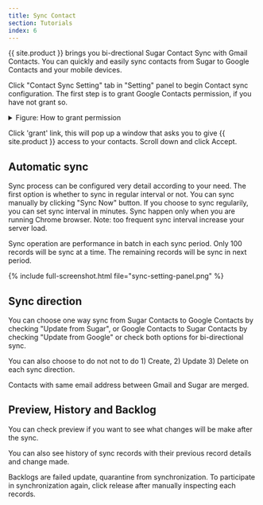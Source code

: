 ```yaml
---
title: Sync Contact 
section: Tutorials
index: 6
---
```


{{ site.product }} brings you bi-drectional Sugar Contact Sync with Gmail Contacts. You can quickly and easily sync contacts from Sugar to Google Contacts and your mobile devices.

Click "Contact Sync Setting" tab in "Setting" panel to begin Contact sync configuration. The first step is to grant Google Contacts permission, if you have not grant so. 


<details>
<summary>Figure: How to grant permission</summary>
{% include full-screenshot.html file="grant-contacts-permission.gif" %}
</details>

Click 'grant' link, this will pop up a window that asks you to give {{ site.product }} access to your contacts. Scroll down and click Accept.

## Automatic sync

Sync process can be configured very detail according to your need. The first option is whether to sync in regular interval or not. You can sync manually by clicking "Sync Now" button. If you choose to sync regularily, you can set sync interval in minutes. Sync happen only when you are running Chrome browser. Note: too frequent sync interval increase your server load.

Sync operation are performance in batch in each sync period. Only 100 records will be sync at a time. The remaining records will be sync in next period.

{% include full-screenshot.html file="sync-setting-panel.png" %}

## Sync direction

You can choose one way sync from Sugar Contacts to Google Contacts by checking "Update from Sugar", or Google Contacts to Sugar Contacts by checking "Update from Google" or check both options for bi-directional sync.

You can also choose to do not not to do 1) Create, 2) Update 3) Delete on each sync direction. 

Contacts with same email address between Gmail and Sugar are merged.

## Preview, History and Backlog

You can check preview if you want to see what changes will be make after the sync.

You can also see history of sync records with their previous record details and change made.

Backlogs are failed update, quarantine from synchronization. To participate in synchronization again, click release after manually inspecting each records.